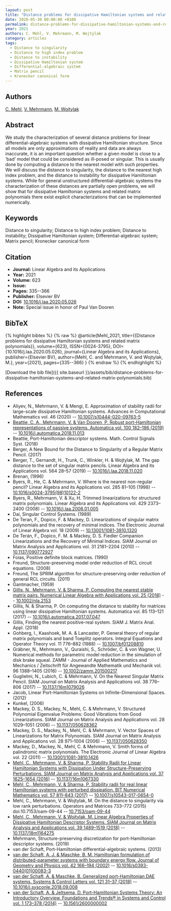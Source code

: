 ```yaml
---
layout: post
title: "Distance problems for dissipative Hamiltonian systems and related matrix polynomials"
date: 2020-05-30 00:00:00 +0100
permalink: distance-problems-for-dissipative-hamiltonian-systems-and-related-matrix-polynomials
year: 2021
authors: C. Mehl, V. Mehrmann, M. Wojtylak
category: articles
tags:
  - Distance to singularity
  - Distance to high index problem
  - Distance to instability
  - Dissipative Hamiltonian system
  - Differential-algebraic system
  - Matrix pencil
  - Kronecker canonical form
---
```

 
## Authors
[C. Mehl](authors/christian-mehl), [V. Mehrmann](authors/volker-mehrmann), [M. Wojtylak](authors/m-wojtylak)
 
## Abstract
We study the characterization of several distance problems for linear differential-algebraic systems with dissipative Hamiltonian structure. Since all models are only approximations of reality and data are always inaccurate, it is an important question whether a given model is close to a ‘bad’ model that could be considered as ill-posed or singular. This is usually done by computing a distance to the nearest model with such properties. We will discuss the distance to singularity, the distance to the nearest high index problem, and the distance to instability for dissipative Hamiltonian systems. While for general unstructured differential-algebraic systems the characterization of these distances are partially open problems, we will show that for dissipative Hamiltonian systems and related matrix polynomials there exist explicit characterizations that can be implemented numerically.
 
## Keywords
Distance to singularity; Distance to high index problem; Distance to instability; Dissipative Hamiltonian system; Differential-algebraic system; Matrix pencil; Kronecker canonical form
 
## Citation
- **Journal:** Linear Algebra and its Applications
- **Year:** 2021
- **Volume:** 623
- **Issue:** 
- **Pages:** 335--366
- **Publisher:** Elsevier BV
- **DOI:** [10.1016/j.laa.2020.05.026](https://doi.org/10.1016/j.laa.2020.05.026)
- **Note:** Special issue in honor of Paul Van Dooren
 
## BibTeX
{% highlight bibtex %}
{% raw %}
@article{Mehl_2021,
  title={{Distance problems for dissipative Hamiltonian systems and related matrix polynomials}},
  volume={623},
  ISSN={0024-3795},
  DOI={10.1016/j.laa.2020.05.026},
  journal={Linear Algebra and its Applications},
  publisher={Elsevier BV},
  author={Mehl, C. and Mehrmann, V. and Wojtylak, M.},
  year={2021},
  pages={335--366}
}
{% endraw %}
{% endhighlight %}
 
[Download the bib file]({{ site.baseurl }}/assets/bib/distance-problems-for-dissipative-hamiltonian-systems-and-related-matrix-polynomials.bib)
 
## References
- Aliyev, N., Mehrmann, V. & Mengi, E. Approximation of stability radii for large-scale dissipative Hamiltonian systems. Advances in Computational Mathematics vol. 46 (2020) -- [10.1007/s10444-020-09763-5](https://doi.org/10.1007/s10444-020-09763-5)
- [Beattie, C. A., Mehrmann, V. & Van Dooren, P. Robust port-Hamiltonian representations of passive systems. Automatica vol. 100 182–186 (2019)](robust-port-hamiltonian-representations-of-passive-systems) -- [10.1016/j.automatica.2018.11.013](https://doi.org/10.1016/j.automatica.2018.11.013)
- Beattie, Port-Hamiltonian descriptor systems. Math. Control Signals Syst. (2018)
- Berger, A New Bound for the Distance to Singularity of a Regular Matrix Pencil. (2017)
- Berger, T., Gernandt, H., Trunk, C., Winkler, H. & Wojtylak, M. The gap distance to the set of singular matrix pencils. Linear Algebra and its Applications vol. 564 28–57 (2019) -- [10.1016/j.laa.2018.11.020](https://doi.org/10.1016/j.laa.2018.11.020)
- Brenan, (1996)
- Byers, R., He, C. & Mehrmann, V. Where is the nearest non-regular pencil? Linear Algebra and its Applications vol. 285 81–105 (1998) -- [10.1016/s0024-3795(98)10122-2](https://doi.org/10.1016/s0024-3795(98)10122-2)
- Byers, R., Mehrmann, V. & Xu, H. Trimmed linearizations for structured matrix polynomials. Linear Algebra and its Applications vol. 429 2373–2400 (2008) -- [10.1016/j.laa.2008.01.005](https://doi.org/10.1016/j.laa.2008.01.005)
- Dai, Singular Control Systems. (1989)
- De Teran, F., Dopico, F. & Mackey, D. Linearizations of singular matrix polynomials and the recovery of minimal indices. The Electronic Journal of Linear Algebra vol. 18 (2009) -- [10.13001/1081-3810.1320](https://doi.org/10.13001/1081-3810.1320)
- De Terán, F., Dopico, F. M. & Mackey, D. S. Fiedler Companion Linearizations and the Recovery of Minimal Indices. SIAM Journal on Matrix Analysis and Applications vol. 31 2181–2204 (2010) -- [10.1137/090772927](https://doi.org/10.1137/090772927)
- Foias, Positive definite block matrices. (1990)
- Freund, Structure-preserving model order reduction of RCL circuit equations. (2008)
- Freund, The SPRIM algorithm for structure-preserving order reduction of general RCL circuits. (2011)
- Gantmacher, (1959)
- [Gillis, N., Mehrmann, V. & Sharma, P. Computing the nearest stable matrix pairs. Numerical Linear Algebra with Applications vol. 25 (2018)](computing-the-nearest-stable-matrix-pairs) -- [10.1002/nla.2153](https://doi.org/10.1002/nla.2153)
- Gillis, N. & Sharma, P. On computing the distance to stability for matrices using linear dissipative Hamiltonian systems. Automatica vol. 85 113–121 (2017) -- [10.1016/j.automatica.2017.07.047](https://doi.org/10.1016/j.automatica.2017.07.047)
- Gillis, Finding the nearest positive-real system. SIAM J. Matrix Anal. Appl. (2018)
- Gohberg, I., Kaashoek, M. A. & Lancaster, P. General theory of regular matrix polynomials and band Toeplitz operators. Integral Equations and Operator Theory vol. 11 776–882 (1988) -- [10.1007/bf01208810](https://doi.org/10.1007/bf01208810)
- Gräbner, N., Mehrmann, V., Quraishi, S., Schröder, C. & von Wagner, U. Numerical methods for parametric model reduction in the simulation of disk brake squeal. ZAMM - Journal of Applied Mathematics and Mechanics / Zeitschrift für Angewandte Mathematik und Mechanik vol. 96 1388–1405 (2016) -- [10.1002/zamm.201500217](https://doi.org/10.1002/zamm.201500217)
- Guglielmi, N., Lubich, C. & Mehrmann, V. On the Nearest Singular Matrix Pencil. SIAM Journal on Matrix Analysis and Applications vol. 38 776–806 (2017) -- [10.1137/16m1079026](https://doi.org/10.1137/16m1079026)
- Jacob, Linear Port-Hamiltonian Systems on Infinite-Dimensional Spaces. (2012)
- Kunkel, (2006)
- Mackey, D. S., Mackey, N., Mehl, C. & Mehrmann, V. Structured Polynomial Eigenvalue Problems: Good Vibrations from Good Linearizations. SIAM Journal on Matrix Analysis and Applications vol. 28 1029–1051 (2006) -- [10.1137/050628362](https://doi.org/10.1137/050628362)
- Mackey, D. S., Mackey, N., Mehl, C. & Mehrmann, V. Vector Spaces of Linearizations for Matrix Polynomials. SIAM Journal on Matrix Analysis and Applications vol. 28 971–1004 (2006) -- [10.1137/050628350](https://doi.org/10.1137/050628350)
- Mackey, D., Mackey, N., Mehl, C. & Mehrmann, V. Smith forms of palindromic matrix polynomials. The Electronic Journal of Linear Algebra vol. 22 (2011) -- [10.13001/1081-3810.1426](https://doi.org/10.13001/1081-3810.1426)
- [Mehl, C., Mehrmann, V. & Sharma, P. Stability Radii for Linear Hamiltonian Systems with Dissipation Under Structure-Preserving Perturbations. SIAM Journal on Matrix Analysis and Applications vol. 37 1625–1654 (2016)](stability-radii-for-linear-hamiltonian-systems-with-dissipation-under-structure-preserving-perturbations) -- [10.1137/16m1067330](https://doi.org/10.1137/16m1067330)
- [Mehl, C., Mehrmann, V. & Sharma, P. Stability radii for real linear Hamiltonian systems with perturbed dissipation. BIT Numerical Mathematics vol. 57 811–843 (2017)](stability-radii-for-real-linear-hamiltonian-systems-with-perturbed-dissipation) -- [10.1007/s10543-017-0654-0](https://doi.org/10.1007/s10543-017-0654-0)
- Mehl, C., Mehrmann, V. & Wojtylak, M. On the distance to singularity via low rank perturbations. Operators and Matrices 733–772 (2015) doi:10.7153/oam-09-44 -- [10.7153/oam-09-44](https://doi.org/10.7153/oam-09-44)
- [Mehl, C., Mehrmann, V. & Wojtylak, M. Linear Algebra Properties of Dissipative Hamiltonian Descriptor Systems. SIAM Journal on Matrix Analysis and Applications vol. 39 1489–1519 (2018)](linear-algebra-properties-of-dissipative-hamiltonian-descriptor-systems) -- [10.1137/18m1164275](https://doi.org/10.1137/18m1164275)
- Mehrmann, Structure-preserving discretization for port-Hamiltonian descriptor systems. (2019)
- van der Schaft, Port-Hamiltonian differential-algebraic systems. (2013)
- [van der Schaft, A. J. & Maschke, B. M. Hamiltonian formulation of distributed-parameter systems with boundary energy flow. Journal of Geometry and Physics vol. 42 166–194 (2002)](hamiltonian-formulation-of-distributed-parameter-systems-with-boundary-energy-flow) -- [10.1016/s0393-0440(01)00083-3](https://doi.org/10.1016/s0393-0440(01)00083-3)
- [van der Schaft, A. & Maschke, B. Generalized port-Hamiltonian DAE systems. Systems &amp; Control Letters vol. 121 31–37 (2018)](generalized-port-hamiltonian-dae-systems) -- [10.1016/j.sysconle.2018.09.008](https://doi.org/10.1016/j.sysconle.2018.09.008)
- [van der Schaft, A. & Jeltsema, D. Port-Hamiltonian Systems Theory: An Introductory Overview. Foundations and Trends® in Systems and Control vol. 1 173–378 (2014)](port-hamiltonian-systems-theory-an-introductory-overview) -- [10.1561/2600000002](https://doi.org/10.1561/2600000002)

